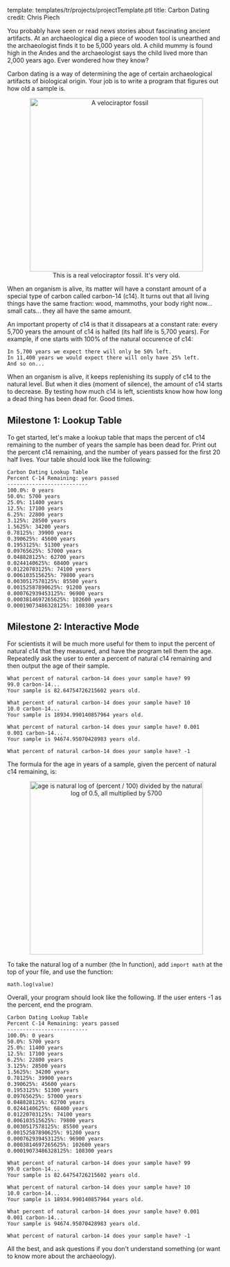 template: templates/tr/projects/projectTemplate.ptl
title: Carbon Dating
credit: Chris Piech

You probably have seen or read news stories about fascinating ancient artifacts. At an archaeological dig a piece of wooden tool is unearthed and the archaeologist finds it to be 5,000 years old. A child mummy is found high in the Andes and the archaeologist says the child lived more than 2,000 years ago. Ever wondered how they know?

Carbon dating is a way of determining the age of certain archaeological artifacts of biological origin. Your job is to write a program that figures out how old a sample is.

<center>
<figure>
	<img src="{{pathToRoot}}img/projects/carbonDating/carbondating.jpg" alt="A velociraptor fossil" class="center" style="width: 400px">
	<figcaption style="text-align: center">This is a real velociraptor fossil.  It's very old.</figcaption>
</figure>
</center>

When an organism is alive, its matter will have a constant amount of a special type of carbon called carbon-14 (c14). It turns out that all living things have the same fraction: wood, mammoths, your body right now... small cats... they all have the same amount.

An important property of c14 is that it dissapears at a constant rate: every 5,700 years the amount of c14 is halfed (its half life is 5,700 years). For example, if one starts with 100% of the natural occurence of c14:

```
In 5,700 years we expect there will only be 50% left. 
In 11,400 years we would expect there will only have 25% left. 
And so on...
```

When an organism is alive, it keeps replenishing its supply of c14 to the natural level. But when it dies (moment of silence), the amount of c14 starts to decrease. By testing how much c14 is left, scientists know how how long a dead thing has been dead for. Good times.

## Milestone 1: Lookup Table
To get started, let's make a lookup table that maps the percent of c14 remaining to the number of years the sample has been dead for. Print out the percent c14 remaining, and the number of years passed for the first 20 half lives. Your table should look like the following:

```
Carbon Dating Lookup Table
Percent C-14 Remaining: years passed
--------------------------
100.0%: 0 years
50.0%: 5700 years
25.0%: 11400 years
12.5%: 17100 years
6.25%: 22800 years
3.125%: 28500 years
1.5625%: 34200 years
0.78125%: 39900 years
0.390625%: 45600 years
0.1953125%: 51300 years
0.09765625%: 57000 years
0.048828125%: 62700 years
0.0244140625%: 68400 years
0.01220703125%: 74100 years
0.006103515625%: 79800 years
0.0030517578125%: 85500 years
0.00152587890625%: 91200 years
0.000762939453125%: 96900 years
0.0003814697265625%: 102600 years
0.00019073486328125%: 108300 years
```

## Milestone 2: Interactive Mode

For scientists it will be much more useful for them to input the percent of natural c14 that they measured, and have the program tell them the age. Repeatedly ask the user to enter a percent of natural c14 remaining and then output the age of their sample.

```
What percent of natural carbon-14 does your sample have? 99
99.0 carbon-14...
Your sample is 82.64754726215602 years old.

What percent of natural carbon-14 does your sample have? 10
10.0 carbon-14...
Your sample is 18934.990140857964 years old.

What percent of natural carbon-14 does your sample have? 0.001
0.001 carbon-14...
Your sample is 94674.95070428983 years old.

What percent of natural carbon-14 does your sample have? -1
```

The formula for the age in years of a sample, given the percent of natural c14 remaining, is:

<center>
<img src="{{pathToRoot}}img/projects/carbonDating/formula.png" alt="age is natural log of (percent / 100) divided by the natural log of 0.5, all multiplied by 5700" class="center" style="width: 400px" />
</center>

To take the natural log of a number (the ln function), add `import math` at the top of your file, and use the function:

```
math.log(value)
```

Overall, your program should look like the following.  If the user enters -1 as the percent, end the program.

```
Carbon Dating Lookup Table
Percent C-14 Remaining: years passed
--------------------------
100.0%: 0 years
50.0%: 5700 years
25.0%: 11400 years
12.5%: 17100 years
6.25%: 22800 years
3.125%: 28500 years
1.5625%: 34200 years
0.78125%: 39900 years
0.390625%: 45600 years
0.1953125%: 51300 years
0.09765625%: 57000 years
0.048828125%: 62700 years
0.0244140625%: 68400 years
0.01220703125%: 74100 years
0.006103515625%: 79800 years
0.0030517578125%: 85500 years
0.00152587890625%: 91200 years
0.000762939453125%: 96900 years
0.0003814697265625%: 102600 years
0.00019073486328125%: 108300 years

What percent of natural carbon-14 does your sample have? 99
99.0 carbon-14...
Your sample is 82.64754726215602 years old.

What percent of natural carbon-14 does your sample have? 10
10.0 carbon-14...
Your sample is 18934.990140857964 years old.

What percent of natural carbon-14 does your sample have? 0.001
0.001 carbon-14...
Your sample is 94674.95070428983 years old.

What percent of natural carbon-14 does your sample have? -1
```


All the best, and ask questions if you don't understand something (or want to know more about the archaeology).
